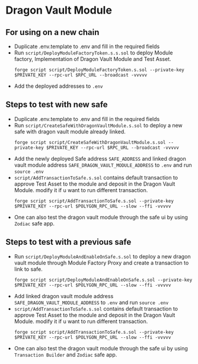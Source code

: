 # Dragon Vault Module

## For using on a new chain

- Duplicate .env.template to .env and fill in the required fields
- Run `script/DeployModuleFactoryToken.s.s.sol` to deploy Module factory, Implementation of Dragon Vault Module and Test Asset.
  ```
  forge script script/DeployModuleFactoryToken.s.sol --private-key $PRIVATE_KEY --rpc-url $RPC_URL --broadcast -vvvvv
  ```
- Add the deployed addresses to `.env`

## Steps to test with new safe

- Duplicate .env.template to .env and fill in the required fields
- Run `script/CreateSafeWithDragonVaultModule.s.sol` to deploy a new safe with dragon vault module already linked.
  ```
  forge script script/CreateSafeWithDragonVaultModule.s.sol --private-key $PRIVATE_KEY --rpc-url $RPC_URL --broadcast -vvvvv
  ```
- Add the newly deployed Safe address `SAFE_ADDRESS` and linked dragon vault module address `SAFE_DRAGON_VAULT_MODULE_ADDRESS` to `.env` and run `source .env`
- `script/AddTransactionToSafe.s.sol` contains default transaction to approve Test Asset to the module and deposit in the Dragon Vault Module. modify it if u want to run different transaction.
  ```
  forge script script/AddTransactionToSafe.s.sol --private-key $PRIVATE_KEY --rpc-url $POLYGON_RPC_URL --slow --ffi -vvvvv
  ```
- One can also test the dragon vault module through the safe ui by using `Zodiac` safe app.

## Steps to test with a previous safe

- Run `script/DeployModuleAndEnableOnSafe.s.sol` to deploy a new dragon vault module through Module Factory Proxy and create a transaction to link to safe.
  ```
  forge script script/DeployModuleAndEnableOnSafe.s.sol --private-key $PRIVATE_KEY --rpc-url $POLYGON_RPC_URL --slow --ffi -vvvvv
  ```
- Add linked dragon vault module address `SAFE_DRAGON_VAULT_MODULE_ADDRESS` to `.env` and run `source .env`
- `script/AddTransactionToSafe.s.sol` contains default transaction to approve Test Asset to the module and deposit in the Dragon Vault Module. modify it if u want to run different transaction.
  ```
  forge script script/AddTransactionToSafe.s.sol --private-key $PRIVATE_KEY --rpc-url $POLYGON_RPC_URL --slow --ffi -vvvvv
  ```
- One can also test the dragon vault module through the safe ui by using `Transaction Builder` and `Zodiac` safe app.
